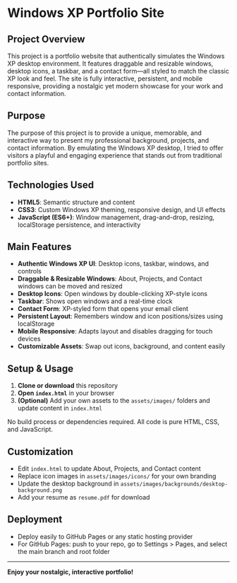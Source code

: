 # Windows XP Portfolio Site

## Project Overview
This project is a portfolio website that authentically simulates the Windows XP desktop environment. It features draggable and resizable windows, desktop icons, a taskbar, and a contact form—all styled to match the classic XP look and feel. The site is fully interactive, persistent, and mobile responsive, providing a nostalgic yet modern showcase for your work and contact information.

## Purpose
The purpose of this project is to provide a unique, memorable, and interactive way to present my professional background, projects, and contact information. By emulating the Windows XP desktop, I tried to offer visitors a playful and engaging experience that stands out from traditional portfolio sites.

## Technologies Used
- **HTML5**: Semantic structure and content
- **CSS3**: Custom Windows XP theming, responsive design, and UI effects
- **JavaScript (ES6+)**: Window management, drag-and-drop, resizing, localStorage persistence, and interactivity

## Main Features
- **Authentic Windows XP UI**: Desktop icons, taskbar, windows, and controls
- **Draggable & Resizable Windows**: About, Projects, and Contact windows can be moved and resized
- **Desktop Icons**: Open windows by double-clicking XP-style icons
- **Taskbar**: Shows open windows and a real-time clock
- **Contact Form**: XP-styled form that opens your email client
- **Persistent Layout**: Remembers window and icon positions/sizes using localStorage
- **Mobile Responsive**: Adapts layout and disables dragging for touch devices
- **Customizable Assets**: Swap out icons, background, and content easily

## Setup & Usage
1. **Clone or download** this repository
2. **Open `index.html`** in your browser
3. **(Optional)** Add your own assets to the `assets/images/` folders and update content in `index.html`

No build process or dependencies required. All code is pure HTML, CSS, and JavaScript.

## Customization
- Edit `index.html` to update About, Projects, and Contact content
- Replace icon images in `assets/images/icons/` for your own branding
- Update the desktop background in `assets/images/backgrounds/desktop-background.png`
- Add your resume as `resume.pdf` for download

## Deployment
- Deploy easily to GitHub Pages or any static hosting provider
- For GitHub Pages: push to your repo, go to Settings > Pages, and select the main branch and root folder

---

**Enjoy your nostalgic, interactive portfolio!** 